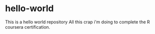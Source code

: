 # hello-world
This is a hello world repository
All this crap i'm doing to complete the R coursera certification.

